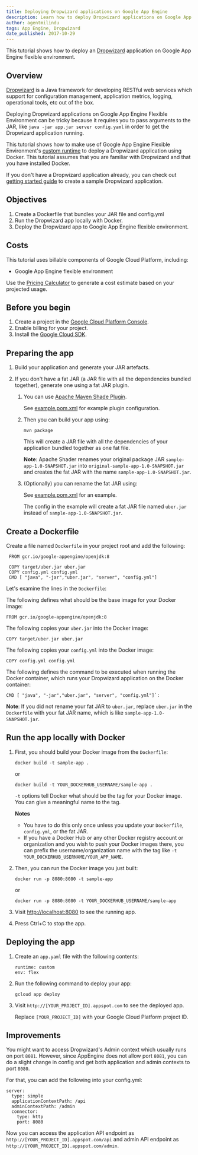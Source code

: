 ```yaml
---
title: Deploying Dropwizard applications on Google App Engine
description: Learn how to deploy Dropwizard applications on Google App Engine Flexible environment using a custom runtime.
author: agentmilindu
tags: App Engine, Dropwizard
date_published: 2017-10-29
---
```

This tutorial shows how to deploy an [Dropwizard][dropwizard] application
on Google App Engine flexible environment.

## Overview

[Dropwizard][dropwizard] is a Java framework for developing RESTful
web services which support for configuration management, application metrics,
logging, operational tools, etc out of the box.

Deploying Dropwizard applications on Google App Engine Flexible Environment can
be tricky because it requires you to pass arguments to the JAR, like
`java -jar app.jar server config.yaml` in order to  get the Dropwizard
application running.

This tutorial shows how to make use of Google App Engine Flexible Environment's
[custom runtime][flexible-custom-runtimes] to deploy a Dropwizard
application using Docker. This tutorial assumes that you are familiar with Dropwizard and that you have installed Docker.

If you don't have a Dropwizard application already, you can check out
[getting started guide][getting-started] to create a sample Dropwizard
application.

[dropwizard]: http://www.dropwizard.io
[getting-started]: http://www.dropwizard.io/1.2.0/docs/getting-started.html
[flexible-custom-runtimes]: https://cloud.google.com/appengine/docs/flexible/custom-runtimes/

## Objectives

1.  Create a Dockerfile that bundles your JAR file and config.yml
1.  Run the Dropwizard app locally with Docker.
1.  Deploy the Dropwizard app to Google App Engine flexible environment.

## Costs

This tutorial uses billable components of Google Cloud Platform, including:

- Google App Engine flexible environment

Use the [Pricing Calculator][pricing] to generate a cost estimate based on your
projected usage.

[pricing]: https://cloud.google.com/products/calculator

## Before you begin

1.  Create a project in the [Google Cloud Platform Console](https://console.cloud.google.com/).
1.  Enable billing for your project.
1.  Install the [Google Cloud SDK](https://cloud.google.com/sdk/).

## Preparing the app

1.  Build your application and generate your JAR artefacts.
1.  If you don't have a fat JAR (a JAR file with all the dependencies bundled
    together), generate one using a fat JAR plugin.

    1.  You can use [Apache Maven Shade Plugin][shade].

        See [example.pom.xml][pom] for example plugin configuration.

    1.  Then you can build your app using:

            mvn package

        This will create a JAR file with all the dependencies of your
        application bundled together as one fat file.

        **Note**: Apache Shader renames your original package JAR
        `sample-app-1.0-SNAPSHOT.jar` into
        `original-sample-app-1.0-SNAPSHOT.jar` and creates the fat JAR
        with the name `sample-app-1.0-SNAPSHOT.jar`.

    1.  (Optionally) you can rename the fat JAR using:

        See [example.pom.xml][pom] for an example.

        The config in the example will create a fat JAR file named `uber.jar`
        instead of `sample-app-1.0-SNAPSHOT.jar`.

[pom]: https://github.com/GoogleCloudPlatform/community/blob/master/tutorials/appengine-dropwizard/example.pom.xml
[pom2]: https://github.com/GoogleCloudPlatform/community/blob/master/tutorials/appengine-dropwizard/example.pom.xml#L13

## Create a Dockerfile

Create a file named `Dockerfile` in your project root and add the following:

     FROM gcr.io/google-appengine/openjdk:8

     COPY target/uber.jar uber.jar
     COPY config.yml config.yml
     CMD [ "java", "-jar","uber.jar", "server", "config.yml"]

Let's examine the lines in the `Dockerfile`:

The following defines what should be the base image for your Docker image:

    FROM gcr.io/google-appengine/openjdk:8

The following copies your `uber.jar` into the Docker image:

    COPY target/uber.jar uber.jar

The following copies your `config.yml` into the Docker image:

    COPY config.yml config.yml

The following defines the command to be executed when running the Docker
container, which runs your Dropwizard application on the Docker container:

    CMD [ "java", "-jar","uber.jar", "server", "config.yml"]`:

**Note**: If you did not rename your fat JAR to `uber.jar`, replace `uber.jar`
in the `Dockerfile` with your fat JAR name, which is like
`sample-app-1.0-SNAPSHOT.jar`.

[shade]: https://maven.apache.org/plugins/maven-shade-plugin/

## Run the app locally with Docker

1.  First, you should build your Docker image from the `Dockerfile`:

        docker build -t sample-app .

    or

        docker build -t YOUR_DOCKERHUB_USERNAME/sample-app .

    `-t`  options tell Docker what should be the tag for your Docker image.
    You can give a meaningful name to the tag.

    **Notes**

    * You have to do this only once unless you update your `Dockerfile`,
      `config.yml`, or the fat JAR.
    * If you have a Docker Hub or any other Docker registry account or
      organization and you wish to push your Docker images there, you can prefix
      the username/organization name with the tag like
      `-t YOUR_DOCKERHUB_USERNAME/YOUR_APP_NAME`.

1.  Then, you can run the Docker image you just built:

        docker run -p 8080:8080 -t sample-app

    or

        docker run -p 8080:8080 -t YOUR_DOCKERHUB_USERNAME/sample-app

1.  Visit [http://localhost:8080](http://localhost:8080) to see the running app.

1.  Press Ctrl+C to stop the app.

## Deploying the app

1.  Create an `app.yaml` file with the following contents:

        runtime: custom
        env: flex

1.  Run the following command to deploy your app:

        gcloud app deploy

1.  Visit `http://[YOUR_PROJECT_ID].appspot.com` to see the deployed app.

    Replace `[YOUR_PROJECT_ID]` with your Google Cloud Platform project ID.

## Improvements

You might want to access Dropwizard's Admin context which usually runs on port
`8081`. However, since AppEngine does not allow port `8081`, you can do a slight
change in config and get both application and admin contexts to port `8080`.

For that, you can add the following into your config.yml:

    server:
      type: simple
      applicationContextPath: /api
      adminContextPath: /admin
      connector:
        type: http
        port: 8080

Now you can access the application API endpoint as
`http://[YOUR_PROJECT_ID].appspot.com/api` and admin API endpoint as
`http://[YOUR_PROJECT_ID].appspot.com/admin`.
